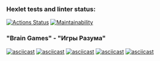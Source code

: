 ### Hexlet tests and linter status:
[![Actions Status](https://github.com/Superfinik/frontend-project-44/workflows/hexlet-check/badge.svg)](https://github.com/Superfinik/frontend-project-44/actions)
[![Maintainability](https://api.codeclimate.com/v1/badges/6572e08f07040547b24c/maintainability)](https://codeclimate.com/github/Superfinik/frontend-project-44/maintainability)
### <p>"Brain Games" - "Игры Разума"</p>

[![asciicast](https://asciinema.org/a/wjhqNiym4T8IRb0X8X9VUvGVa.svg)](https://asciinema.org/a/wjhqNiym4T8IRb0X8X9VUvGVa)
[![asciicast](https://asciinema.org/a/Wr94bABJk0EwpWSAsy0sMtySv.svg)](https://asciinema.org/a/Wr94bABJk0EwpWSAsy0sMtySv)
[![asciicast](https://asciinema.org/a/erZkoaQBjuXmdV66ATwkRdBT3.svg)](https://asciinema.org/a/erZkoaQBjuXmdV66ATwkRdBT3)
[![asciicast](https://asciinema.org/a/tVHxksLHrHg6j4WprZQH7r3EO.svg)](https://asciinema.org/a/tVHxksLHrHg6j4WprZQH7r3EO)
[![asciicast](https://asciinema.org/a/Br0AqzgSGhOn50EdRkaWxHoOR.svg)](https://asciinema.org/a/Br0AqzgSGhOn50EdRkaWxHoOR)
